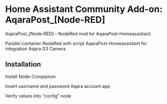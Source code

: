 


# Home Assistant Community Add-on: AqaraPost_[Node-RED]


AqaraPost_[Node-RED] - NodeRed mod for AqaraPost-Homeassistant.

Parallel container NodeRed with script AqaraPost-Homeassistant for integration Aqara G3 Camera

## Installation

Install Node-Companion

Insert username and password Aqara account app

Verify values into "config" node


